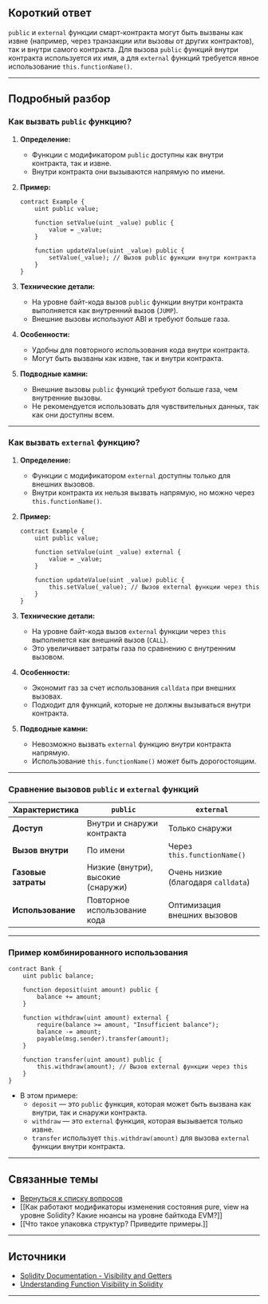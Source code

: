 
## Короткий ответ

`public` и `external` функции смарт-контракта могут быть вызваны как извне (например, через транзакции или вызовы от других контрактов), так и внутри самого контракта. Для вызова `public` функций внутри контракта используется их имя, а для `external` функций требуется явное использование `this.functionName()`.

---

## Подробный разбор

### **Как вызвать `public` функцию?**
1. **Определение:**
   - Функции с модификатором `public` доступны как внутри контракта, так и извне.
   - Внутри контракта они вызываются напрямую по имени.

2. **Пример:**
   ```solidity
   contract Example {
       uint public value;

       function setValue(uint _value) public {
           value = _value;
       }

       function updateValue(uint _value) public {
           setValue(_value); // Вызов public функции внутри контракта
       }
   }
   ```

3. **Технические детали:**
   - На уровне байт-кода вызов `public` функции внутри контракта выполняется как внутренний вызов (`JUMP`).
   - Внешние вызовы используют ABI и требуют больше газа.

4. **Особенности:**
   - Удобны для повторного использования кода внутри контракта.
   - Могут быть вызваны как извне, так и внутри контракта.

5. **Подводные камни:**
   - Внешние вызовы `public` функций требуют больше газа, чем внутренние вызовы.
   - Не рекомендуется использовать для чувствительных данных, так как они доступны всем.

---

### **Как вызвать `external` функцию?**
1. **Определение:**
   - Функции с модификатором `external` доступны только для внешних вызовов.
   - Внутри контракта их нельзя вызвать напрямую, но можно через `this.functionName()`.

2. **Пример:**
   ```solidity
   contract Example {
       uint public value;

       function setValue(uint _value) external {
           value = _value;
       }

       function updateValue(uint _value) public {
           this.setValue(_value); // Вызов external функции через this
       }
   }
   ```

3. **Технические детали:**
   - На уровне байт-кода вызов `external` функции через `this` выполняется как внешний вызов (`CALL`).
   - Это увеличивает затраты газа по сравнению с внутренним вызовом.

4. **Особенности:**
   - Экономит газ за счет использования `calldata` при внешних вызовах.
   - Подходит для функций, которые не должны вызываться внутри контракта.

5. **Подводные камни:**
   - Невозможно вызвать `external` функцию внутри контракта напрямую.
   - Использование `this.functionName()` может быть дорогостоящим.

---

### **Сравнение вызовов `public` и `external` функций**
| Характеристика      | `public`                          | `external`                        |
|---------------------|-------------------------------------|------------------------------------|
| **Доступ**          | Внутри и снаружи контракта         | Только снаружи                    |
| **Вызов внутри**    | По имени                           | Через `this.functionName()`        |
| **Газовые затраты** | Низкие (внутри), высокие (снаружи) | Очень низкие (благодаря `calldata`) |
| **Использование**    | Повторное использование кода       | Оптимизация внешних вызовов       |

---

### **Пример комбинированного использования**
```solidity
contract Bank {
    uint public balance;

    function deposit(uint amount) public {
        balance += amount;
    }

    function withdraw(uint amount) external {
        require(balance >= amount, "Insufficient balance");
        balance -= amount;
        payable(msg.sender).transfer(amount);
    }

    function transfer(uint amount) public {
        this.withdraw(amount); // Вызов external функции через this
    }
}
```

- В этом примере:
  - `deposit` — это `public` функция, которая может быть вызвана как внутри, так и снаружи контракта.
  - `withdraw` — это `external` функция, которая вызывается только извне.
  - `transfer` использует `this.withdraw(amount)` для вызова `external` функции внутри контракта.

---

## Связанные темы
- [Вернуться к списку вопросов](5.%20Список%20вопросов.md)
- [[Как работают модификаторы изменения состояния pure, view на уровне Solidity? Какие нюансы на уровне байткода EVM?]]
- [[Что такое упаковка структур? Приведите примеры.]]

---

## Источники
- [Solidity Documentation - Visibility and Getters](https://docs.soliditylang.org/en/latest/contracts.html#visibility-and-getters)
- [Understanding Function Visibility in Solidity](https://ethereum.stackexchange.com/questions/91874/what-is-the-difference-between-public-private-internal-and-external-functions)
---

